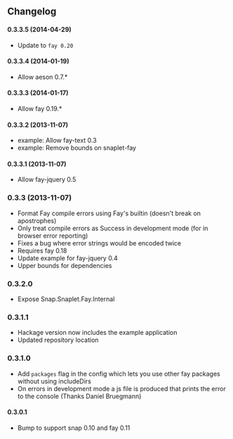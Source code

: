 ## Changelog

#### 0.3.3.5 (2014-04-29)

* Update to `fay 0.20`

#### 0.3.3.4 (2014-01-19)

* Allow aeson 0.7.*

#### 0.3.3.3 (2014-01-17)

* Allow fay 0.19.*

#### 0.3.3.2 (2013-11-07)

* example: Allow fay-text 0.3
* example: Remove bounds on snaplet-fay

#### 0.3.3.1 (2013-11-07)

* Allow fay-jquery 0.5

### 0.3.3 (2013-11-07)

* Format Fay compile errors using Fay's builtin (doesn't break on apostrophes)
* Only treat compile errors as Success in development mode (for in browser error reporting)
* Fixes a bug where error strings would be encoded twice
* Requires fay 0.18
* Update example for fay-jquery 0.4
* Upper bounds for dependencies

### 0.3.2.0

* Expose Snap.Snaplet.Fay.Internal

### 0.3.1.1

* Hackage version now includes the example application
* Updated repository location

### 0.3.1.0

* Add `packages` flag in the config which lets you use other fay packages without using includeDirs
* On errors in development mode a js file is produced that prints the error to the console (Thanks Daniel Bruegmann)

#### 0.3.0.1

* Bump to support snap 0.10 and fay 0.11
